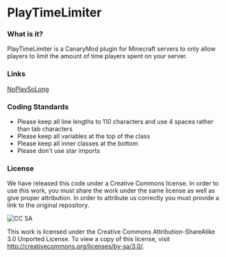 PlayTimeLimiter
====================================

### What is it?

PlayTimeLimiter is a CanaryMod plugin for Minecraft servers to only allow players to limit the amount of time players spent on your server.

### Links

[NoPlaySoLong](https://github.com/RyanTheAllmighty/NoPlaySoLong)

### Coding Standards

+ Please keep all line lengths to 110 characters and use 4 spaces rather than tab characters
+ Please keep all variables at the top of the class
+ Please keep all inner classes at the bottom
+ Please don't use star imports

### License

We have released this code under a Creative Commons license. In order to use this work, you must share the work under the same license as well as give proper attribution. In order to attribute us correctly you must provide a link to the original repository.

![CC SA](http://i.creativecommons.org/l/by-sa/3.0/88x31.png)

This work is licensed under the Creative Commons Attribution-ShareAlike 3.0 Unported License. To view a copy of this license, visit http://creativecommons.org/licenses/by-sa/3.0/.
